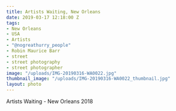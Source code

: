 ```yaml
---
title: Artists Waiting, New Orleans
date: 2019-03-17 12:18:00 Z
tags:
- New Orleans
- USA
- Artists
- "@nogreathurry_people"
- Robin Maurice Barr
- street
- street photography
- street photographer
image: "/uploads/IMG-20190316-WA0022.jpg"
thumbnail_image: "/uploads/IMG-20190316-WA0022_thumbnail.jpg"
layout: photo
---
```


Artists Waiting - New Orleans 2018